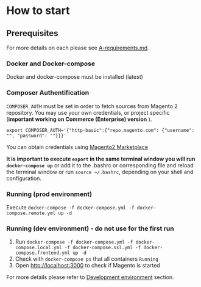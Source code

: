 # How to start

## Prerequisites

For more details on each please see [A-requirements.md](/docker/A-requirements.md).

### Docker and Docker-compose

Docker and docker-compose must be installed (latest)

### Composer Authentification

`COMPOSER_AUTH` must be set in order to fetch sources from Magento 2 repository.
You may use your own credentials, or project specific (**important working on Commerce (Enterprise) version** ).

`export COMPOSER_AUTH='{"http-basic":{"repo.magento.com": {"username": "", "password": ""}}}'`

You can obtain credentials using [Magento2 Marketplace](https://account.magento.com/applications/customer/login/)

**It is important to execute `export` in the same terminal window you will run `docker-compose up`**
or add it to the .bashrc or corresponding file and reload the terminal window or run `source ~/.bashrc`, depending on your shell and configuration. 

### Running (prod environment)

Execute `docker-compose -f docker-compose.yml -f docker-compose.remote.yml up -d`

### Running (dev environment) - do not use for the first run

1.  Run `docker-compose -f docker-compose.yml -f docker-compose.local.yml -f docker-compose.ssl.yml -f docker-compose.frontend.yml up -d`
2.  Check with `docker-compose ps` that all containers `Running`
3.  Open <http://localhost:3000> to check if Magento is started

For more details please refer to [Development environment](docker/E-development-environment.md) section.
